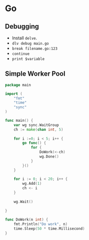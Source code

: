 # Go

## Debugging

* Install `delve`. 
* `dlv debug main.go`
* `break filename.go:123`
* `continue`
* `print $variable`

## Simple Worker Pool

```go
package main

import (
	"fmt"
	"time"
	"sync"
)

func main() {
	var wg sync.WaitGroup
	ch := make(chan int, 5)
	
	for i :=0; i < 5; i++ { 
		go func() { 
			for { 
				DoWork(<-ch)
				wg.Done()
			} 
		}()
	} 
	
	for i := 0; i < 20; i++ { 
		wg.Add(1)
		ch <- i
	}
	
	wg.Wait()
	
}
  
func DoWork(n int) {
	fmt.Println("Do work", n)
	time.Sleep(50 * time.Millisecond)
}
```
